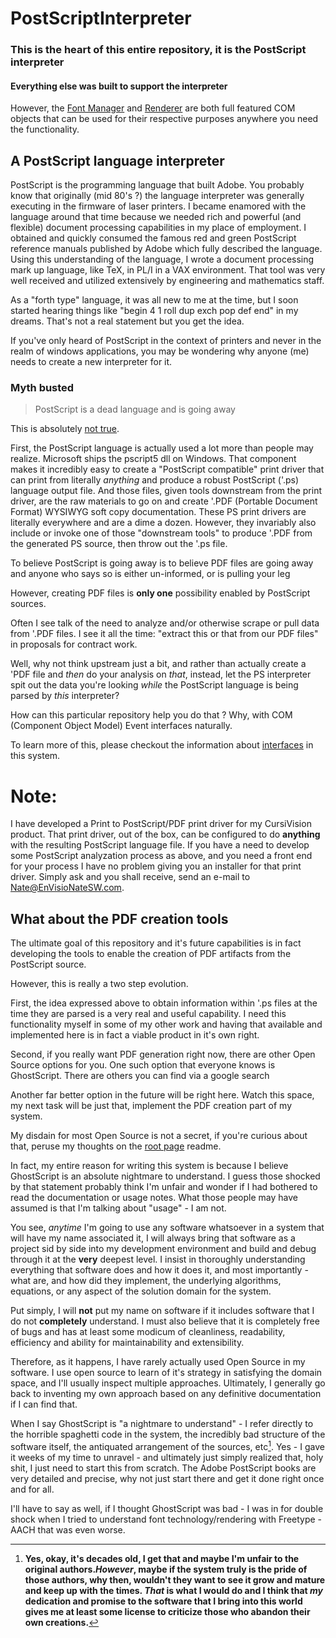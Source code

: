 # PostScriptInterpreter

### This is the heart of this entire repository, it **is** the PostScript interpreter

#### Everything else was built to support the interpreter

However, the [Font Manager](../EnVisioNateSW_FontManager) and [Renderer](../EnVisioNateSW_Renderer) are both full featured COM objects that can be used for their respective purposes anywhere you need the functionality.

## A PostScript language interpreter

PostScript is the programming language that built Adobe. You probably know that originally (mid 80's ?) the language interpreter was generally executing in the firmware of laser printers. 
I became enamored with the language around that time because we needed rich and powerful (and flexible) document processing capabilities in my place of employment.
I obtained and quickly consumed the famous red and green PostScript reference manuals published by Adobe which fully described the language.
Using this understanding of the language, I wrote a document processing mark up language, like TeX, in PL/I in a VAX environment. That tool was very well
received and utilized extensively by engineering and mathematics staff.

As a "forth type" language, it was all new to me at the time, but I soon started hearing things like "begin 4 1 roll dup exch pop def end" in my dreams.
That's not a real statement but you get the idea.

If you've only heard of PostScript in the context of printers and never in the realm of windows applications, you may be wondering why anyone (me) needs to create a new interpreter for it.

### Myth busted

> PostScript is a dead language and is going away

This is absolutely <u>not true</u>.

First, the PostScript language is actually used a lot more than people may realize. Microsoft ships the pscript5 dll on Windows. That component makes it incredibly easy to create a
"PostScript compatible" print driver that can print from literally *anything* and produce a robust PostScript ('.ps) language output file. And those files, given tools downstream from the print driver, are the
raw materials to go on and create '.PDF (Portable Document Format) WYSIWYG soft copy documentation. These PS print drivers are literally everywhere and are a dime a dozen. However, they invariably 
also include or invoke one of those "downstream tools" to produce '.PDF from the generated PS source, then throw out the '.ps file.

To believe PostScript is going away is to believe PDF files are going away and anyone who says so is either un-informed, or is pulling your leg

However, creating PDF files is **only one** possibility enabled by PostScript sources.

Often I see talk of the need to analyze and/or otherwise scrape or pull data from '.PDF files. I see it all the time: "extract this or that 
from our PDF files" in proposals for contract work.

Well, why not think upstream just a bit, and rather than actually create a 'PDF file and *then* do your analysis on *that*, instead, 
let the PS interpreter spit out the data you're looking *while* the PostScript language is being parsed by *this* interpreter?

How can this particular repository help you do that ? Why, with COM (Component Object Model) Event interfaces naturally.

To learn more of this, please checkout the information about [interfaces](./Sources/COM%20Events) in this system.

# Note:

I have developed a Print to PostScript/PDF print driver for my CursiVision product. That print driver, out of the box, can be configured to do **anything** with the 
resulting PostScript language file. If you have a need to develop some PostScript analyzation process as above, and you need a front end for your process
I have no problem giving you an installer for that print driver. Simply ask and you shall receive, send an e-mail to Nate@EnVisioNateSW.com.

## What about the PDF creation tools

The ultimate goal of this repository and it's future capabilities is in fact developing the tools to enable the creation of PDF artifacts from the PostScript source.

However, this is really a two step evolution. 

First, the idea expressed above to obtain information within '.ps files at the time they are parsed is a very real
and useful capability. I need this functionality myself in some of my other work and having that available and implemented here is in fact a viable product in it's own right.

Second, if you really want PDF generation right now, there are other Open Source options for you. 
One such option that everyone knows is GhostScript. There are others you can find via a google search

Another far better option in the future will be right here. Watch this space, my next task will be just that, implement the PDF creation part of my system.

My disdain for most Open Source is not a secret, if you're curious about that, peruse my thoughts on the [root page](../) readme.

In fact, my entire reason for writing this system is because I believe GhostScript is an absolute nightmare to understand.
I guess those shocked by that statement probably think I'm unfair and wonder if I had bothered to read the documentation or usage notes.
What those people may have assumed is that I'm talking about "usage" - I am not.

You see, *anytime* I'm going to use any software whatsoever in a system that will have my name associated it, I will always bring that software as a project sid by side into my
development environment and build and debug through it at the **very** deepest level. I insist in thoroughly understanding everything that software
does and how it does it, and most importantly - what are, and how did they implement, the underlying algorithms, equations, or any aspect
of the solution domain for the system.

Put simply, I will **not** put my name on software if it includes software that I do not **completely** understand. I must also believe that it is completely free 
of bugs and has at least some modicum of cleanliness, readability, efficiency and ability for maintainability and extensibility.

Therefore, as it happens, I have rarely actually used Open Source in my software. I use open source to learn of it's strategy in satisfying the domain space, and I'll
usually inspect multiple approaches. Ultimately, I generally go back to inventing my own approach based on any definitive documentation if I can find that.

When I say GhostScript is "a nightmare to understand" - I refer directly to the horrible spaghetti code in the system, the incredibly bad structure of the
software itself, the antiquated arrangement of the sources, etc[^1]. Yes - I gave it weeks of my time to unravel - and ultimately just simply realized that, holy shit,
I just need to start this from scratch. The Adobe PostScript books are very detailed and precise, why not just start there and get it done right once and for all.

I'll have to say as well, if I thought GhostScript was bad - I was in for double shock when I tried to understand font technology/rendering with Freetype - AACH 
that was even worse.

[^1]: **Yes, okay, it's decades old, I get that and maybe I'm unfair to the original authors.*However*, maybe if the system truly is the pride of those authors, why then, wouldn't they want to see it grow and mature and keep up with the times. *That* is what I would do and I think that *my* dedication and promise to the software that I bring into this world gives me at least some license to criticize those who abandon their own creations.**











